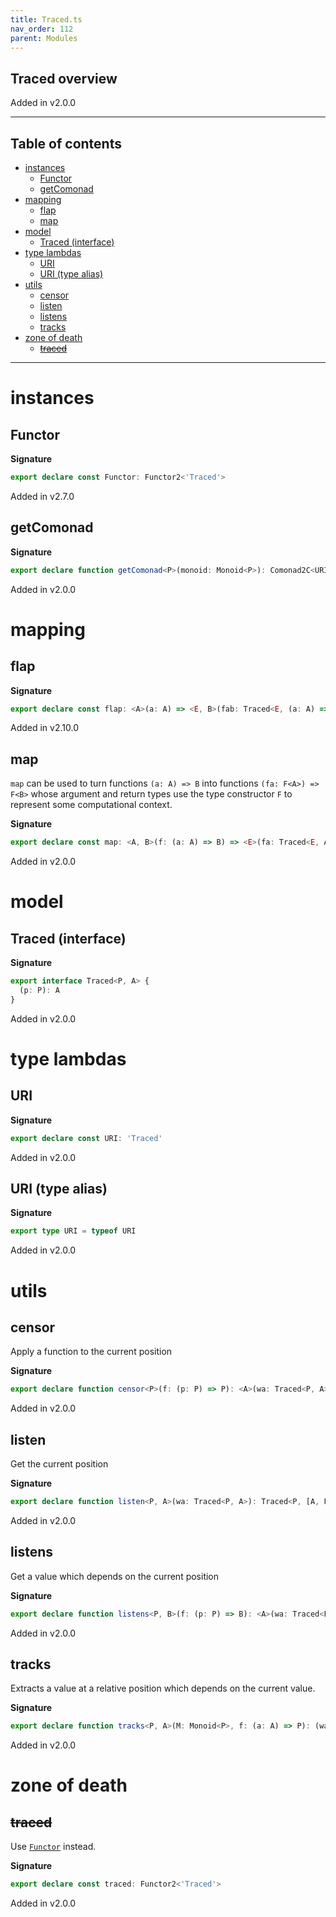 ```yaml
---
title: Traced.ts
nav_order: 112
parent: Modules
---
```


## Traced overview

Added in v2.0.0

---

<h2 class="text-delta">Table of contents</h2>

- [instances](#instances)
  - [Functor](#functor)
  - [getComonad](#getcomonad)
- [mapping](#mapping)
  - [flap](#flap)
  - [map](#map)
- [model](#model)
  - [Traced (interface)](#traced-interface)
- [type lambdas](#type-lambdas)
  - [URI](#uri)
  - [URI (type alias)](#uri-type-alias)
- [utils](#utils)
  - [censor](#censor)
  - [listen](#listen)
  - [listens](#listens)
  - [tracks](#tracks)
- [zone of death](#zone-of-death)
  - [~~traced~~](#traced)

---

# instances

## Functor

**Signature**

```ts
export declare const Functor: Functor2<'Traced'>
```

Added in v2.7.0

## getComonad

**Signature**

```ts
export declare function getComonad<P>(monoid: Monoid<P>): Comonad2C<URI, P>
```

Added in v2.0.0

# mapping

## flap

**Signature**

```ts
export declare const flap: <A>(a: A) => <E, B>(fab: Traced<E, (a: A) => B>) => Traced<E, B>
```

Added in v2.10.0

## map

`map` can be used to turn functions `(a: A) => B` into functions `(fa: F<A>) => F<B>` whose argument and return types
use the type constructor `F` to represent some computational context.

**Signature**

```ts
export declare const map: <A, B>(f: (a: A) => B) => <E>(fa: Traced<E, A>) => Traced<E, B>
```

Added in v2.0.0

# model

## Traced (interface)

**Signature**

```ts
export interface Traced<P, A> {
  (p: P): A
}
```

Added in v2.0.0

# type lambdas

## URI

**Signature**

```ts
export declare const URI: 'Traced'
```

Added in v2.0.0

## URI (type alias)

**Signature**

```ts
export type URI = typeof URI
```

Added in v2.0.0

# utils

## censor

Apply a function to the current position

**Signature**

```ts
export declare function censor<P>(f: (p: P) => P): <A>(wa: Traced<P, A>) => Traced<P, A>
```

Added in v2.0.0

## listen

Get the current position

**Signature**

```ts
export declare function listen<P, A>(wa: Traced<P, A>): Traced<P, [A, P]>
```

Added in v2.0.0

## listens

Get a value which depends on the current position

**Signature**

```ts
export declare function listens<P, B>(f: (p: P) => B): <A>(wa: Traced<P, A>) => Traced<P, [A, B]>
```

Added in v2.0.0

## tracks

Extracts a value at a relative position which depends on the current value.

**Signature**

```ts
export declare function tracks<P, A>(M: Monoid<P>, f: (a: A) => P): (wa: Traced<P, A>) => A
```

Added in v2.0.0

# zone of death

## ~~traced~~

Use [`Functor`](#functor) instead.

**Signature**

```ts
export declare const traced: Functor2<'Traced'>
```

Added in v2.0.0
